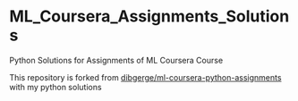 # ML_Coursera_Assignments_Solutions
Python Solutions for Assignments of ML Coursera Course 

This repository is forked from [dibgerge/ml-coursera-python-assignments](https://github.com/dibgerge/ml-coursera-python-assignments) with my python solutions
